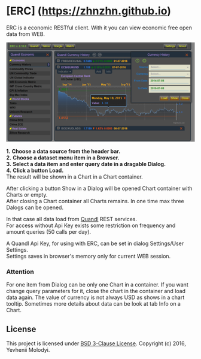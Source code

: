 # [ERC] (https://zhnzhn.github.io)
ERC is a economic RESTful client.
With it you can view economic free open data from WEB.

![alt text](screenshots/currency.png?raw=true "Currency History")

**1.** **Choose a data source from the header bar.**  
**2.** **Choose a dataset menu item in a Browser.**   
**3.** **Select a data item and enter query date in a dragable Dialog.**   
**4.** **Click a button Load.**   
The result will be shown in a Chart in a Chart container.  

After clicking a button Show in a Dialog will be opened Chart container with Charts or empty.   
After closing a Chart container all Charts remains. In one time max three Dalogs can be opened.

In that case all data load from [Quandl](https://www.quandl.com) REST services.   
For access without Api Key exists some restriction on frequency and amount queries (50 calls per day).

A Quandl Api Key, for using with ERC, can be set in dialog Settings/User Settings.  
Settings saves in browser's memory only for current WEB session.

### Attention
For one item from Dialog can be only one Chart in a container. 
If you want change query parameters for it, close the chart in the container and load data again.
The value of currency is not always USD as shows in a chart tooltip.
Sometimes more details about data can be look at tab Info on a Chart.

## License
This project is licensed under [BSD 3-Clause License](http://opensource.org/licenses/BSD-3-Clause). Copyright (c) 2016, Yevhenii Molodyi.





